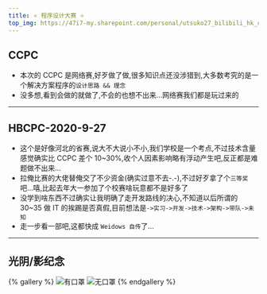 ```yaml
---
title: ⭐ 程序设计大赛 ⭐
top_img: https://47i7-my.sharepoint.com/personal/utsuko27_bilibili_hk_cn/Documents/Pictures/bed/gallery/Fantasy/CCPC/CCPC.png
---
```


<!--
 * @Author: Weidows
 * @Date: 2020-08-25 19:14:35
 * @LastEditors: Weidows
 * @LastEditTime: 2020-09-28 17:39:30
 * @FilePath: \Weidows\Website\source\tags\gallery\CCPC.md
-->

## CCPC

- 本次的 CCPC 是网络赛,好歹做了做,很多知识点还没涉猎到,大多数考究的是一个解决方案程序的`设计思路 && 理念`
- 没多想,看到会做的就做了,不会的也想不出来...网络赛我们都是玩过来的

---

## HBCPC-2020-9-27

- 这个是好像河北的省赛,说大不大说小不小,我们学校是一个考点,不过技术含量感觉确实比 CCPC 差个 10~30%,收个人因素影响略有浮动产生吧,反正都是难题做不出来...
- 拉俺比赛的大佬替俺交了不少资金(确实过意不去-.-),不过好歹拿了个`三等奖`吧...嘻,比起去年大一参加了个校赛啥玩意都不是好多了
- 没学到啥东西不过确实让我明确了走开发路线的决心,不知道以后所谓的 30~35 做 IT 的挨踢是否真假,目前想法是`->实习->开发->技术->架构->带队->未知`
- 走一步看一部吧,这都快成 `Weidows 自传`了...

---

## 光阴/影纪念

{% gallery %}
![有口罩](https://47i7-my.sharepoint.com/personal/utsuko27_bilibili_hk_cn/Documents/Pictures/bed/gallery/Fantasy/CCPC/mmexport1601194890457.jpeg)
![无口罩](https://47i7-my.sharepoint.com/personal/utsuko27_bilibili_hk_cn/Documents/Pictures/bed/gallery/Fantasy/CCPC/mmexport1601194895388.jpeg)
{% endgallery %}
